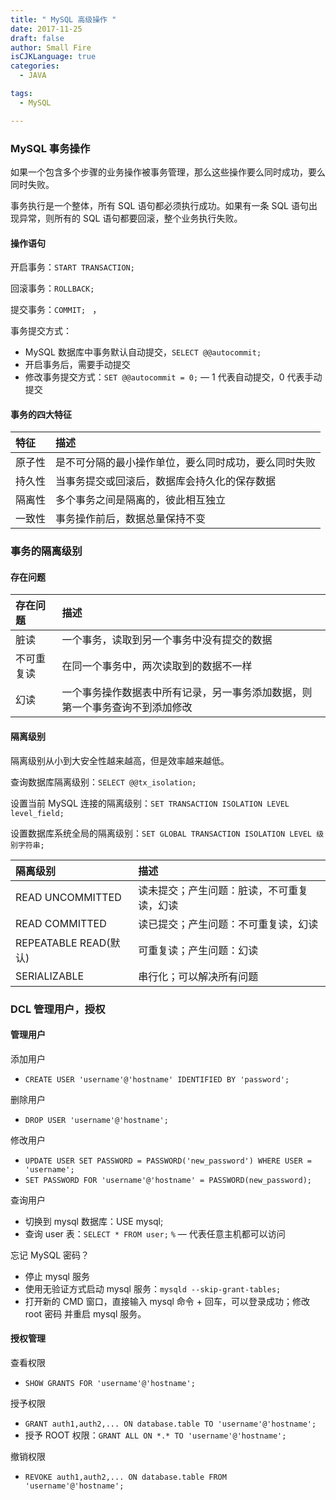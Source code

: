 ```yaml
---
title: " MySQL 高级操作 "
date: 2017-11-25
draft: false
author: Small Fire
isCJKLanguage: true
categories: 
  - JAVA

tags: 
  - MySQL

---
```


### MySQL 事务操作

如果一个包含多个步骤的业务操作被事务管理，那么这些操作要么同时成功，要么同时失败。

事务执行是一个整体，所有 SQL 语句都必须执行成功。如果有一条 SQL 语句出现异常，则所有的 SQL 语句都要回滚，整个业务执行失败。

#### 操作语句

开启事务：`START TRANSACTION;`

回滚事务：`ROLLBACK;`

提交事务：`COMMIT; ` ，

事务提交方式：

- MySQL 数据库中事务默认自动提交，`SELECT @@autocommit;`
- 开启事务后，需要手动提交
- 修改事务提交方式：`SET @@autocommit = 0;` — 1 代表自动提交，0 代表手动提交

#### 事务的四大特征

| 特征   | 描述                                                 |
| :----- | :--------------------------------------------------- |
| 原子性 | 是不可分隔的最小操作单位，要么同时成功，要么同时失败 |
| 持久性 | 当事务提交或回滚后，数据库会持久化的保存数据         |
| 隔离性 | 多个事务之间是隔离的，彼此相互独立                   |
| 一致性 | 事务操作前后，数据总量保持不变                       |

### 事务的隔离级别

#### 存在问题

| 存在问题   | 描述                                                         |
| :--------- | :----------------------------------------------------------- |
| 脏读       | 一个事务，读取到另一个事务中没有提交的数据                   |
| 不可重复读 | 在同一个事务中，两次读取到的数据不一样                       |
| 幻读       | 一个事务操作数据表中所有记录，另一事务添加数据，则第一个事务查询不到添加修改 |

#### 隔离级别

隔离级别从小到大安全性越来越高，但是效率越来越低。

查询数据库隔离级别：`SELECT @@tx_isolation;`

设置当前 MySQL 连接的隔离级别：`SET TRANSACTION ISOLATION LEVEL level_field;` 

设置数据库系统全局的隔离级别：`SET GLOBAL TRANSACTION ISOLATION LEVEL 级别字符串;`

| 隔离级别              | 描述                                       |
| :-------------------- | :----------------------------------------- |
| READ UNCOMMITTED      | 读未提交；产生问题：脏读，不可重复读，幻读 |
| READ COMMITTED        | 读已提交；产生问题：不可重复读，幻读       |
| REPEATABLE READ(默认) | 可重复读；产生问题：幻读                   |
| SERIALIZABLE          | 串行化；可以解决所有问题                   |

### DCL 管理用户，授权

#### 管理用户

添加用户

- `CREATE USER 'username'@'hostname' IDENTIFIED BY 'password';`

删除用户

- `DROP USER 'username'@'hostname';`

修改用户

- `UPDATE USER SET PASSWORD = PASSWORD('new_password') WHERE USER = 'username';`
- `SET PASSWORD FOR 'username'@'hostname' = PASSWORD(new_password);`

查询用户

- 切换到 mysql 数据库：USE mysql;
- 查询 user 表：`SELECT * FROM user;`   `%` — 代表任意主机都可以访问

忘记 MySQL 密码？

- 停止 mysql 服务
- 使用无验证方式启动 mysql 服务：`mysqld --skip-grant-tables;`
- 打开新的 CMD 窗口，直接输入 mysql 命令 + 回车，可以登录成功；修改 root 密码 并重启 mysql 服务。

#### 授权管理

查看权限

- `SHOW GRANTS FOR 'username'@'hostname';`

授予权限

- `GRANT auth1,auth2,... ON database.table TO 'username'@'hostname';`
- 授予 ROOT 权限：`GRANT ALL ON *.* TO 'username'@'hostname';`

撤销权限

- `REVOKE auth1,auth2,... ON database.table FROM 'username'@'hostname';`